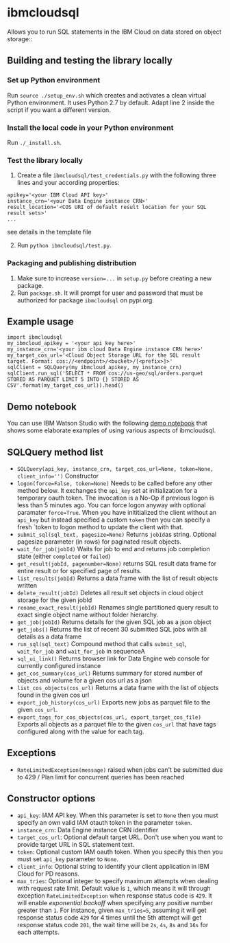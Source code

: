 # ibmcloudsql

Allows you to run SQL statements in the IBM Cloud on data stored on object storage::

## Building and testing the library locally
### Set up Python environment
Run `source ./setup_env.sh` which creates and activates a clean virtual Python environment. It uses Python 2.7 by default. Adapt line 2 inside the script if you want a different version.
### Install the local code in your Python environment
Run `./_install.sh`.
### Test the library locally
1. Create a file `ibmcloudsql/test_credentials.py` with the following three lines and your according properties:
```
apikey='<your IBM Cloud API key>'
instance_crn='<your Data Engine instance CRN>'
result_location='<COS URI of default result location for your SQL result sets>'
...
```
see details in the template file

2. Run `python ibmcloudsql/test.py`.
### Packaging and publishing distribution
1. Make sure to increase `version=...` in `setup.py` before creating a new package.
2. Run `package.sh`. It will prompt for user and password that must be authorized for package `ibmcloudsql` on pypi.org.

## Example usage
```
import ibmcloudsql
my_ibmcloud_apikey = '<your api key here>'
my_instance_crn='<your ibm cloud Data Engine instance CRN here>'
my_target_cos_url='<Cloud Object Storage URL for the SQL result target. Format: cos://<endpoint>/<bucket>/[<prefix>]>'
sqlClient = SQLQuery(my_ibmcloud_apikey, my_instance_crn)
sqlClient.run_sql('SELECT * FROM cos://us-geo/sql/orders.parquet STORED AS PARQUET LIMIT 5 INTO {} STORED AS CSV'.format(my_target_cos_url)).head()
```

## Demo notebook
You can use IBM Watson Studio with the following [demo notebook](https://dataplatform.cloud.ibm.com/analytics/notebooks/v2/440b3665-367f-4fc9-86d8-4fe7eae13b18/view?access_token=3c1471a6970890fe28cadf118215df44e82c2472a83c4051e3ff80fe505448ed) that shows some elaborate examples of using various aspects of ibmcloudsql.

## SQLQuery method list
 * `SQLQuery(api_key, instance_crn, target_cos_url=None, token=None, client_info='')` Constructor
 * `logon(force=False, token=None)` Needs to be called before any other method below. It exchanges the `api_key` set at initialization for a temporary oauth token. The invocation is a No-Op if previous logon is less than 5 minutes ago. You can force logon anyway with optional paramater `force=True`. When you have inititialized the client without an `api_key` but instead specified a custom `token` then you can specify a fresh `token to logon method to update the client with that.
 * `submit_sql(sql_text, pagesize=None)` Returns `jobId`as string. Optional pagesize parameter (in rows) for paginated result objects.
 * `wait_for_job(jobId)` Waits for job to end and returns job completion state (either `completed` or `failed`)
 * `get_result(jobId, pagenumber=None)` returns SQL result data frame for entire result or for specified page of results.
 * `list_results(jobId)` Returns a data frame with the list of result objects written
 * `delete_result(jobId)` Deletes all result set objects in cloud object storage for the given jobId
 * `rename_exact_result(jobId)` Renames single partitioned query result to exact single object name without folder hierarchy.
 * `get_job(jobId)` Returns details for the given SQL job as a json object
 * `get_jobs()` Returns the list of recent 30 submitted SQL jobs with all details as a data frame
 * `run_sql(sql_text)` Compound method that calls `submit_sql`, `wait_for_job` and `wait_for_job` in sequenceA
 * `sql_ui_link()` Returns browser link for Data Engine web console for currently configured instance
 * `get_cos_summary(cos_url)` Returns summary for stored number of objects and volume for a given cos url as a json
 * `list_cos_objects(cos_url)` Returns a data frame with the list of objects found in the given cos url
 * `export_job_history(cos_url)` Exports new jobs as parquet file to the given `cos_url`.
 * `export_tags_for_cos_objects(cos_url, export_target_cos_file)` Exports all objects as a parquet file to the given `cos_url` that have tags configured along with the value for each tag.

## Exceptions
 * `RateLimitedException(message)` raised when jobs can't be submitted due to 429 / Plan limit for concurrent queries has been reached
## Constructor options
 * `api_key`: IAM API key. When this parameter is set to `None` then you must specify an own valid IAM otauth token in the parameter `token`.
 * `instance_crn`: Data Engine instance CRN identifier
 * `target_cos_url`: Optional default target URL. Don't use when you want to provide target URL in SQL statement text.
 * `token`: Optional custom IAM oauth token. When you specify this then you must set `api_key` parameter to `None`.
 * `client_info`: Optional string to identify your client application in IBM Cloud for PD reasons.
 * `max_tries`: Optional integer to specify maximum attempts when dealing with request rate limit. Default value is `1`, which means it will through exception `RateLimitedException` when response status code is `429`. It will enable _exponential backoff_ when specifying any positive number greater than `1`. For instance, given `max_tries=5`, assuming it will get response status code `429` for 4 times until the 5th attempt will get response status code `201`, the wait time will be `2s`, `4s`, `8s` and `16s` for each attempts.
